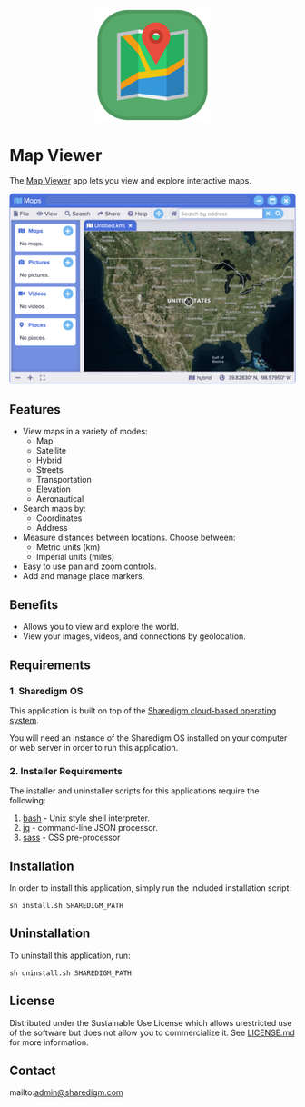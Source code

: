 <p align="center" style="text-align:center">
	<img src="images/icons/logo.svg" width="200">
</p>

# Map Viewer

The [Map Viewer](https://www.sharedigm.com/#apps/map-viewer) app lets you view and explore interactive maps.

<p align="center" style="text-align:center">
	<img src="images/info/map-viewer.png" width="720" style="border-radius:6px" />
</p>

## Features

- View maps in a variety of modes:
	- Map
	- Satellite
	- Hybrid
	- Streets
	- Transportation
	- Elevation
	- Aeronautical
- Search maps by:
	- Coordinates
	- Address
- Measure distances between locations. Choose between:
	- Metric units (km)
	- Imperial units (miles)
- Easy to use pan and zoom controls.
- Add and manage place markers.

## Benefits

- Allows you to view and explore the world.
- View your images, videos, and connections by geolocation.

## Requirements

### 1. Sharedigm OS

This application is built on top of the [Sharedigm cloud-based operating system](https://github.com/Sharedigm/SharedigmOS).

You will need an instance of the Sharedigm OS installed on your computer or web server in order to run this application.

### 2. Installer Requirements

The installer and uninstaller scripts for this applications require the following:

1. [bash](https://en.wikipedia.org/wiki/Bash_(Unix_shell)) - Unix style shell interpreter. 
2. [jq](https://jqlang.github.io/jq/) - command-line JSON processor. 
2. [sass](https://sass-lang.com) - CSS pre-processor

## Installation

In order to install this application, simply run the included installation script:

```
sh install.sh SHAREDIGM_PATH
```

## Uninstallation

To uninstall this application, run:

```
sh uninstall.sh SHAREDIGM_PATH
```

<!-- LICENSE -->
## License

Distributed under the Sustainable Use License which allows urestricted use of the software but does not allow you to commercialize it. See [LICENSE.md](LICENSE.md) for more information.

<!-- CONTACT -->
## Contact

mailto:admin@sharedigm.com
